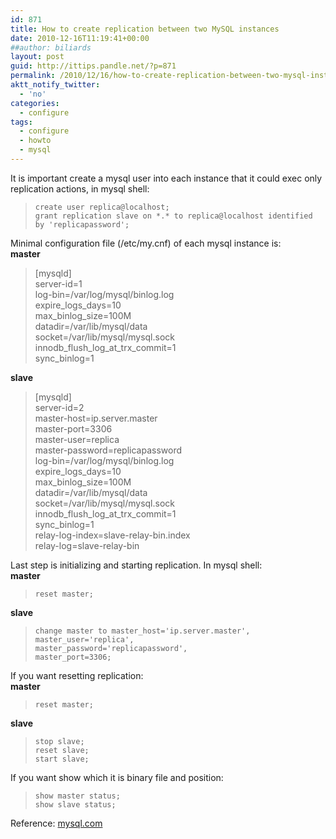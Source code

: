```yaml
---
id: 871
title: How to create replication between two MySQL instances
date: 2010-12-16T11:19:41+00:00
##author: biliards
layout: post
guid: http://ittips.pandle.net/?p=871
permalink: /2010/12/16/how-to-create-replication-between-two-mysql-instances/
aktt_notify_twitter:
  - 'no'
categories:
  - configure
tags:
  - configure
  - howto
  - mysql
---
```

It is important create a mysql user into each instance that it could exec only replication actions, in mysql shell:  
> `create user replica@localhost;`<br />
`grant replication slave on *.* to replica@localhost identified by 'replicapassword';`

Minimal configuration file (/etc/my.cnf) of each mysql instance is:  
**master**  
> [mysqld]<br />
server-id=1<br />
log-bin=/var/log/mysql/binlog.log<br />
expire_logs_days=10<br />
max_binlog_size=100M<br />
datadir=/var/lib/mysql/data<br />
socket=/var/lib/mysql/mysql.sock<br />
innodb_flush_log_at_trx_commit=1<br />
sync_binlog=1

**slave**  
> [mysqld]<br />
server-id=2<br />
master-host=ip.server.master<br />
master-port=3306<br />
master-user=replica<br />
master-password=replicapassword<br />
log-bin=/var/log/mysql/binlog.log<br />
expire_logs_days=10<br />
max_binlog_size=100M<br />
datadir=/var/lib/mysql/data<br />
socket=/var/lib/mysql/mysql.sock<br />
innodb_flush_log_at_trx_commit=1<br />
sync_binlog=1<br />
relay-log-index=slave-relay-bin.index<br />
relay-log=slave-relay-bin

Last step is initializing and starting replication. In mysql shell:  
**master**  
> `reset master;`  

**slave**  
> `change master to master_host='ip.server.master',`<br />
`master_user='replica',`<br />
`master_password='replicapassword',`<br />
`master_port=3306;`<br />

If you want resetting replication:  
**master**  
> `reset master;`  

**slave**  
> `stop slave;`<br />
`reset slave;`<br />
`start slave;`  

If you want show which it is binary file and position:  
> `show master status;`<br />
`show slave status;`

Reference: [mysql.com](http://dev.mysql.com/doc/refman/5.0/en/replication-howto.html)
